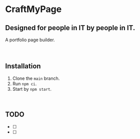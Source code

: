 CraftMyPage
===========
Designed for people in IT by people in IT.
------------------------------------------
A portfolio page builder.
<br>
<br>
<br>

Installation
------------
1. Clone the `main` branch.
2. Run `npm ci`.
3. Start by `npm start`.

<br>

TODO
----
- [ ]
- [ ]
